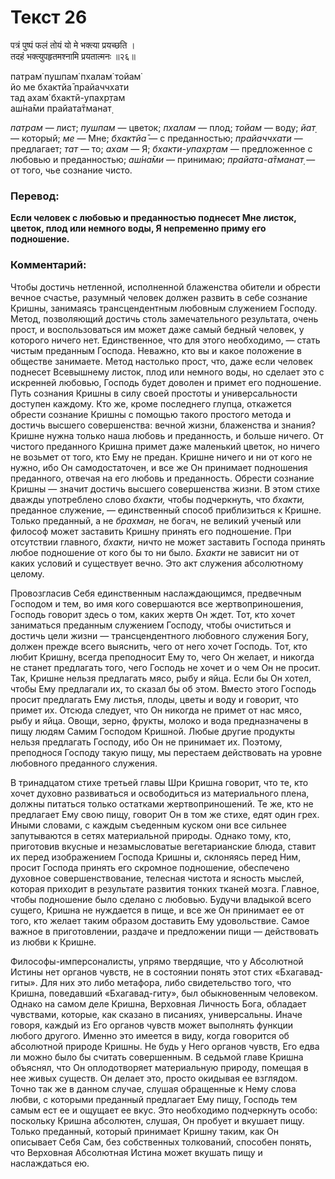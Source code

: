 # Текст 26

पत्रं पुष्पं फलं तोयं यो मे भक्त्या प्रयच्छति ।  
तदहं भक्त्युपहृतमश्नामि प्रयतात्मनः ॥२६॥

патрам̇ пушпам̇ пхалам̇ тойам̇  
йо ме бхактйа̄ прайаччхати  
тад ахам̇ бхактй-упахр̣там  
аш́на̄ми прайата̄тманат̣

_патрам_ — лист; _пушпам_ — цветок; _пхалам_ — плод; _тойам_ — воду; _йат̣_ — который; _ме_ — Мне; _бхактйа̄_ — с преданностью; _прайаччхати_ — предлагает; _тат_ — то; _ахам_ — Я; _бхакти-упахр̣там_ — предложенное с любовью и преданностью; _аш́на̄ми_ — принимаю; _прайата-а̄тманат̣_ — от того, чье сознание чисто.

### Перевод:

**Если человек с любовью и преданностью поднесет Мне листок, цветок, плод или немного воды, Я непременно приму его подношение.**

### Комментарий:

Чтобы достичь нетленной, исполненной блаженства обители и обрести вечное счастье, разумный человек должен развить в себе сознание Кришны, занимаясь трансцендентным любовным служением Господу. Метод, позволяющий достичь столь замечательного результата, очень прост, и воспользоваться им может даже самый бедный человек, у которого ничего нет. Единственное, что для этого необходимо, — стать чистым преданным Господа. Неважно, кто вы и какое положение в обществе занимаете. Метод настолько прост, что, даже если человек поднесет Всевышнему листок, плод или немного воды, но сделает это с искренней любовью, Господь будет доволен и примет его подношение. Путь сознания Кришны в силу своей простоты и универсальности доступен каждому. Кто же, кроме последнего глупца, откажется обрести сознание Кришны с помощью такого простого метода и достичь высшего совершенства: вечной жизни, блаженства и знания? Кришне нужна только наша любовь и преданность, и больше ничего. От чистого преданного Кришна примет даже маленький цветок, но ничего не возьмет от того, кто Ему не предан. Кришне ничего и ни от кого не нужно, ибо Он самодостаточен, и все же Он принимает подношения преданного, отвечая на его любовь и преданность. Обрести сознание Кришны — значит достичь высшего совершенства жизни. В этом стихе дважды употреблено слово _бхакти,_ чтобы подчеркнуть, что _бхакти,_ преданное служение, — единственный способ приблизиться к Кришне. Только преданный, а не _брахман,_ не богач, не великий ученый или философ может заставить Кришну принять его подношение. При отсутствии главного, _бхакти,_ ничто не может заставить Господа принять любое подношение от кого бы то ни было. _Бхакти_ не зависит ни от каких условий и существует вечно. Это акт служения абсолютному целому.

Провозгласив Себя единственным наслаждающимся, предвечным Господом и тем, во имя кого совершаются все жертвоприношения, Господь говорит здесь о том, каких жертв Он ждет. Тот, кто хочет заниматься преданным служением Господу, чтобы очиститься и достичь цели жизни — трансцендентного любовного служения Богу, должен прежде всего выяснить, чего от него хочет Господь. Тот, кто любит Кришну, всегда преподносит Ему то, чего Он желает, и никогда не станет предлагать того, чего Господь не хочет и о чем Он не просит. Так, Кришне нельзя предлагать мясо, рыбу и яйца. Если бы Он хотел, чтобы Ему предлагали их, то сказал бы об этом. Вместо этого Господь просит предлагать Ему листья, плоды, цветы и воду и говорит, что примет их. Отсюда следует, что Он никогда не примет от нас мясо, рыбу и яйца. Овощи, зерно, фрукты, молоко и вода предназначены в пищу людям Самим Господом Кришной. Любые другие продукты нельзя предлагать Господу, ибо Он не принимает их. Поэтому, преподнося Господу такую пищу, мы перестаем действовать на уровне любовного преданного служения.

В тринадцатом стихе третьей главы Шри Кришна говорит, что те, кто хочет духовно развиваться и освободиться из материального плена, должны питаться только остатками жертвоприношений. Те же, кто не предлагает Ему свою пищу, говорит Он в том же стихе, едят один грех. Иными словами, с каждым съеденным куском они все сильнее запутываются в сетях материальной природы. Однако тому, кто, приготовив вкусные и незамысловатые вегетарианские блюда, ставит их перед изображением Господа Кришны и, склоняясь перед Ним, просит Господа принять его скромное подношение, обеспечено духовное совершенствование, телесная чистота и ясность мыслей, которая приходит в результате развития тонких тканей мозга. Главное, чтобы подношение было сделано с любовью. Будучи владыкой всего сущего, Кришна не нуждается в пище, и все же Он принимает ее от того, кто желает таким образом доставить Ему удовольствие. Самое важное в приготовлении, раздаче и предложении пищи — действовать из любви к Кришне.

Философы-имперсоналисты, упрямо твердящие, что у Абсолютной Истины нет органов чувств, не в состоянии понять этот стих «Бхагавад-гиты». Для них это либо метафора, либо свидетельство того, что Кришна, поведавший «Бхагавад-гиту», был обыкновенным человеком. Однако на самом деле Кришна, Верховная Личность Бога, обладает чувствами, которые, как сказано в писаниях, универсальны. Иначе говоря, каждый из Его органов чувств может выполнять функции любого другого. Именно это имеется в виду, когда говорится об абсолютной природе Кришны. Не будь у Него органов чувств, Его едва ли можно было бы считать совершенным. В седьмой главе Кришна объяснял, что Он оплодотворяет материальную природу, помещая в нее живых существ. Он делает это, просто окидывая ее взглядом. Точно так же в данном случае, слушая обращенные к Нему слова любви, с которыми преданный предлагает Ему пищу, Господь тем самым ест ее и ощущает ее вкус. Это необходимо подчеркнуть особо: поскольку Кришна абсолютен, слушая, Он пробует и вкушает пищу. Только преданный, который принимает Кришну таким, как Он описывает Себя Сам, без собственных толкований, способен понять, что Верховная Абсолютная Истина может вкушать пищу и наслаждаться ею.